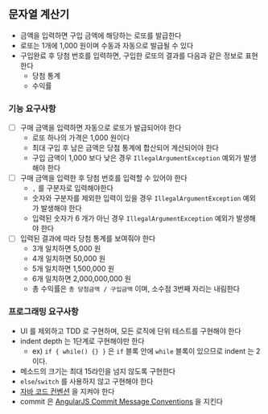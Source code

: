 ## 문자열 계산기

* 금액을 입력하면 구입 금액에 해당하는 로또를 발급한다
* 로또는 1개에 1,000 원이며 수동과 자동으로 발급될 수 있다
* 구입완료 후 당첨 번호를 입력하면, 구입한 로또의 결과를 다음과 같은 정보로 표현한다
    * 당첨 통계
    * 수익률

### 기능 요구사항

* [ ] 구매 금액을 입력하면 자동으로 로또가 발급되어야 한다
    * 로또 하나의 가격은 1,000 원이다
    * 최대 구입 후 남은 금액은 당첨 통계에 합산되어 계산되어야 한다
    * 구입 금액이 1,000 보다 낮은 경우 `IllegalArgumentException` 예외가 발생해야 한다
* [ ] 구매 금액을 입력한 후 당첨 번호를 입력할 수 있어야 한다
    * `,` 를 구분자로 입력해야한다
    * 숫자와 구분자를 제외한 입력이 있을 경우 `IllegalArgumentException` 예외가 발생해야 한다
    * 입력된 숫자가 6 개가 아닌 경우 `IllegalArgumentException` 예외가 발생해야 한다
* [ ] 입력된 결과에 따라 당첨 통계를 보여줘야 한다
    * 3개 일치하면 5,000 원
    * 4개 일치하면 50,000 원
    * 5개 일치하면 1,500,000 원
    * 6개 일치하면 2,000,000,000 원
    * 총 수익률은 `총 당첨금액 / 구입금액` 이며, 소수점 3번째 자리는 내림한다

### 프로그래밍 요구사항

* UI 를 제외하고 TDD 로 구현하며, 모든 로직에 단위 테스트를 구현해야 한다
* indent depth 는 1단계로 구현해야만 한다
    * ex) `if { while() {} }` 은 `if` 블록 안에 `while` 블록이 있으므로 indent 는 2 이다.
* 메소드의 크기는 최대 15라인을 넘지 않도록 구현한다
* `else`/`switch` 를 사용하지 않고 구현해야 한다
* [자바 코드 컨벤션](https://google.github.io/styleguide/javaguide.html) 을 지켜야 한다
* commit 은 [AngularJS Commit Message Conventions](https://gist.github.com/stephenparish/9941e89d80e2bc58a153) 을 지킨다